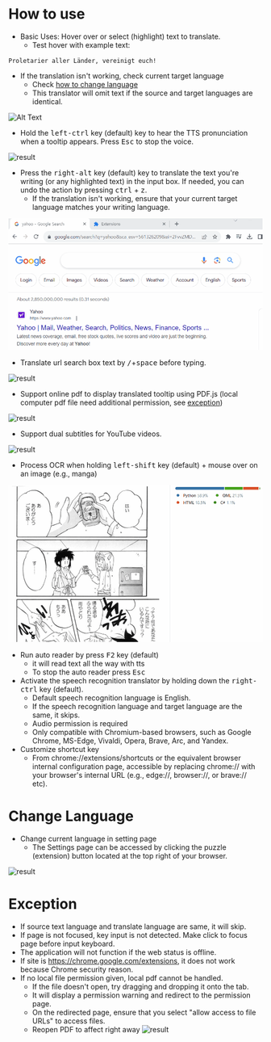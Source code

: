 # How to use

- Basic Uses: Hover over or select (highlight) text to translate. 
  - Test hover with example text:  
```console
Proletarier aller Länder, vereinigt euch!
```
  - If the translation isn't working, check current target language
    - Check [how to change language](https://github.com/ttop32/MouseTooltipTranslator/blob/main/doc/intro.md#change-language)
    - This translator will omit text if the source and target languages are identical.

![Alt Text](/doc/result_0.gif)

- Hold the <kbd>left-ctrl</kbd> key (default) key to hear the TTS pronunciation when a tooltip appears. Press <kbd>Esc</kbd> to stop the voice.

![result](/doc/20.gif)

- Press the <kbd>right-alt</kbd> key (default) key to translate the text you're writing (or any highlighted text) in the input box. If needed, you can undo the action by pressing <kbd>ctrl</kbd> + <kbd>z</kbd>.
  - If the translation isn't working, ensure that your current target language matches your writing language.

![result](/doc/11.gif)

- Translate url search box text by <kbd>/</kbd>+<kbd>space</kbd> before typing.

![result](/doc/21.gif)

- Support online pdf to display translated tooltip using PDF.js (local computer pdf file need additional permission, see [exception](https://github.com/ttop32/MouseTooltipTranslator/blob/main/doc/intro.md#exception))

![result](/doc/12.gif)

- Support dual subtitles for YouTube videos.

![result](/doc/16.gif)

- Process OCR when holding <kbd>left-shift</kbd> key (default) + mouse over on an image (e.g., manga)

![result](/doc/15.gif)

- Run auto reader by press <kbd>F2</kbd> key (default)
  - it will read text all the way with tts
  - To stop the auto reader press <kbd>Esc</kbd> 
- Activate the speech recognition translator by holding down the <kbd>right-ctrl</kbd> key (default).
  - Default speech recognition language is English.
  - If the speech recognition language and target language are the same, it skips.
  - Audio permission is required
  - Only compatible with Chromium-based browsers, such as Google Chrome, MS-Edge, Vivaldi, Opera, Brave, Arc, and Yandex.
- Customize shortcut key
  - From chrome://extensions/shortcuts or the equivalent browser internal configuration page, accessible by replacing chrome:// with your browser's internal URL (e.g., edge://, browser://, or brave:// etc).
# Change Language
- Change current language in setting page
  -  The Settings page can be accessed by clicking the puzzle (extension) button  located at the top right of your browser.

![result](/doc/14.gif)


# Exception

- If source text language and translate language are same, it will skip. 
- If page is not focused, key input is not detected. 
Make click to focus page before input keyboard.
- The application will not function if the web status is offline. 
- If site is <https://chrome.google.com/extensions>, it does not work because Chrome security reason. 
- If no local file permission given, local pdf cannot be handled.
  - If the file doesn't open, try dragging and dropping it onto the tab.
  - It will display a permission warning and redirect to the permission page.
  - On the redirected page, ensure that you select "allow access to file URLs" to access files.
  - Reopen PDF to affect right away
![result](/doc/10.gif)
